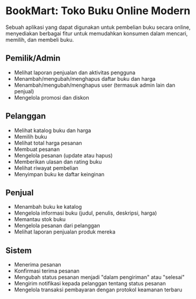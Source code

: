 # BookMart: Toko Buku Online Modern
Sebuah aplikasi yang dapat digunakan untuk pembelian buku secara online, menyediakan berbagai fitur untuk memudahkan konsumen dalam mencari, memilih, dan membeli buku.

## Pemilik/Admin
- Melihat laporan penjualan dan aktivitas pengguna
- Menambah/mengubah/menghapus daftar buku dan harga
- Menambah/mengubah/menghapus user (termasuk admin lain dan penjual)
- Mengelola promosi dan diskon
## Pelanggan
- Melihat katalog buku dan harga
- Memilih buku
- Melihat total harga pesanan
- Membuat pesanan
- Mengelola pesanan (update atau hapus)
- Memberikan ulasan dan rating buku
- Melihat riwayat pembelian
- Menyimpan buku ke daftar keinginan
## Penjual
- Menambah buku ke katalog
- Mengelola informasi buku (judul, penulis, deskripsi, harga)
- Memantau stok buku
- Mengelola pesanan dari pelanggan
- Melihat laporan penjualan produk mereka
## Sistem
- Menerima pesanan
- Konfirmasi terima pesanan
- Mengubah status pesanan menjadi "dalam pengiriman" atau "selesai"
- Mengirim notifikasi kepada pelanggan tentang status pesanan
- Mengelola transaksi pembayaran dengan protokol keamanan terbaru
